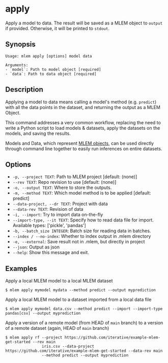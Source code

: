 # apply

Apply a model to data. The result will be saved as a MLEM object to `output` if
provided. Otherwise, it will be printed to `stdout`.

## Synopsis

```usage
Usage: mlem apply [options] model data

Arguments:
- `model`: Path to model object [required]
- `data`: Path to data object [required]
```

## Description

Applying a model to data means calling a model's method (e.g. `predict`) with
all the data points in the dataset, and returning the output as a MLEM Object.

This command addresses a very common workflow, replacing the need to write a
Python script to load models & datasets, apply the datasets on the models, and
saving the results.

Models and Data, which represent
[MLEM objects](/doc/user-guide/basic-concepts#mlem-objects), can be used
directly through command line together to easily run inferences on entire
datasets.

## Options

- `-p, --project TEXT`: Path to MLEM project  [default: (none)]
- `--rev TEXT`: Repo revision to use  [default: (none)]
- `-o, --output TEXT`: Where to store the outputs.
- `-m, --method TEXT`: Which model method is to be applied  [default: predict]
- `--data-project, --dr TEXT`: Project with data
- `--data-rev TEXT`: Revision of data
- `-i, --import`: Try to import data on-the-fly
- `--import-type, --it TEXT`: Specify how to read data file for import. Available types: ['pickle', 'pandas']
- `-b, --batch_size INTEGER`: Batch size for reading data in batches.
- `--index / --no-index`: Whether to index output in .mlem directory
- `-e, --external`: Save result not in .mlem, but directly in project
- `--json`: Output as json
- `--help`: Show this message and exit.

## Examples

Apply a local MLEM model to a local MLEM dataset

```cli
$ mlem apply mymodel mydata --method predict --output myprediction
```

Apply a local MLEM model to a dataset imported from a local data file

```cli
$ mlem apply mymodel data.csv --method predict --import --import-type pandas[csv] --output myprediction
```

Apply a version of a remote model (from HEAD of `main` branch) to a version of a
remote dataset (again, HEAD of `main` branch)

```cli
$ mlem apply rf --project https://github.com/iterative/example-mlem-get-started --rev main
                iris.csv --data-project https://github.com/iterative/example-mlem-get-started --data-rev main
                --method predict --output myprediction
```
